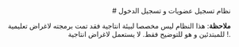 <div align="right">
# نظام تسجيل عضويات و تسجيل الدخول 

**ملاحظة**: هذا النظام ليس مخصصا لبيئة انتاجية فقد تمت برمجته لاغراض تعليمية للمبتدئين و هو للتوضيح فقط. ﻻ يستعمل لاغراض انتاجية !.

</div>